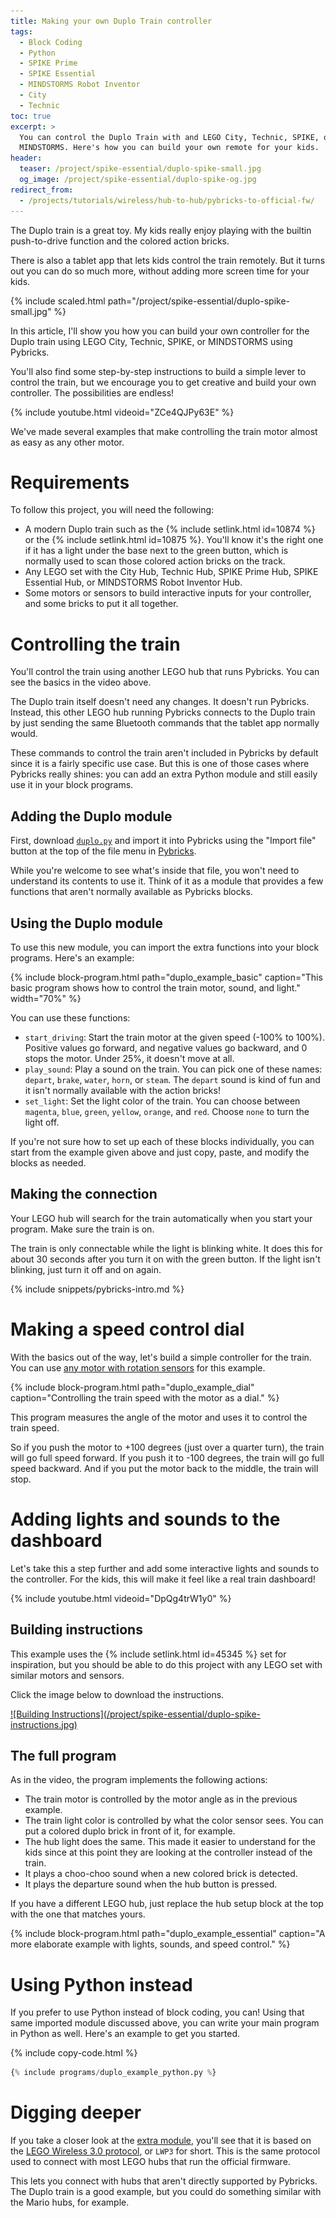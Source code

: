 ```yaml
---
title: Making your own Duplo Train controller
tags:
  - Block Coding
  - Python
  - SPIKE Prime
  - SPIKE Essential
  - MINDSTORMS Robot Inventor
  - City
  - Technic
toc: true
excerpt: >
  You can control the Duplo Train with and LEGO City, Technic, SPIKE, or
  MINDSTORMS. Here's how you can build your own remote for your kids.
header:
  teaser: /project/spike-essential/duplo-spike-small.jpg
  og_image: /project/spike-essential/duplo-spike-og.jpg
redirect_from:
  - /projects/tutorials/wireless/hub-to-hub/pybricks-to-official-fw/
---
```


The Duplo train is a great toy. My kids really enjoy playing with the builtin
push-to-drive function and the colored action bricks. 

There is also a tablet app that lets kids control the train remotely. But it
turns out you can do so much more, without adding more screen time for your
kids.

{% include scaled.html
  path="/project/spike-essential/duplo-spike-small.jpg"
%}

In this article, I'll show you how you can build your own controller for
the Duplo train using LEGO City, Technic, SPIKE, or MINDSTORMS using Pybricks.

You'll also find some step-by-step instructions to build a simple lever to
control the train, but we encourage you to get creative and build your own
controller. The possibilities are endless!

{% include youtube.html videoid="ZCe4QJPy63E" %}

We've made several examples that make controlling the train motor almost as
easy as any other motor.

# Requirements

To follow this project, you will need the following:

- A modern Duplo train such as the {% include setlink.html id=10874 %} or the {%
include setlink.html id=10875 %}. You'll know it's the right one if it has a
light under the base next to the green button, which is normally used to scan
those colored action bricks on the track.
- Any LEGO set with the City Hub, Technic Hub, SPIKE Prime Hub, SPIKE Essential
  Hub, or MINDSTORMS Robot Inventor Hub.
- Some motors or sensors to build interactive inputs for your controller, and
  some bricks to put it all together.

# Controlling the train

You'll control the train using another LEGO hub that runs Pybricks. You can
see the basics in the video above.

The Duplo train itself doesn't need any changes. It doesn't run Pybricks.
Instead, this other LEGO hub running Pybricks connects to the Duplo train by
just sending the same Bluetooth commands that the tablet app normally would.

These commands to control the train aren't included in Pybricks by default since
it is a fairly specific use case. But this is one of those cases where Pybricks
really shines: you can add an extra Python module and still easily use it in your
block programs.

## Adding the Duplo module

First, download <a href="/assets/programs/duplo.py" download>`duplo.py`</a> and
import it into Pybricks using the "Import file" button at the top of the file
menu in <a href="https://code.pybricks.com/" target="_blank">Pybricks</a>.

While you're welcome to see what's inside that file, you won't need to understand
its contents to use it. Think of it as a module that provides a few functions
that aren't normally available as Pybricks blocks.

## Using the Duplo module

To use this new module, you can import the extra functions into your block
programs. Here's an example:

{% include block-program.html
path="duplo_example_basic"
caption="This basic program shows how to control the train motor, sound, and light."
width="70%"
%}

You can use these functions:

- `start_driving`: Start the train motor at the given speed (-100% to 100%). Positive
  values go forward, and negative values go backward, and 0 stops the motor. Under
  25%, it doesn't move at all.
- `play_sound`: Play a sound on the train. You can pick one of these names:
  `depart`, `brake`, `water`, `horn`, or `steam`. The `depart` sound is kind of
  fun and it isn't normally available with the action bricks!
- `set_light`: Set the light color of the train. You can choose between
  `magenta`, `blue`, `green`, `yellow`, `orange`, and `red`. Choose `none` to
  turn the light off.

If you're not sure how to set up each of these blocks individually, you can
start from the example given above and just copy, paste, and modify the blocks
as needed.

## Making the connection

Your LEGO hub will search for the train automatically when you start your
program. Make sure the train is on.

The train is only connectable while the light is blinking white. It does this
for about 30 seconds after you turn it on with the green button. If the light
isn't blinking, just turn it off and on again.

{% include snippets/pybricks-intro.md %}

# Making a speed control dial

With the basics out of the way, let's build a simple controller for the train.
You can
use [any motor with rotation sensors](https://docs.pybricks.com/en/latest/pupdevices/motor.html)
for this example.

{% include block-program.html
path="duplo_example_dial"
caption="Controlling the train speed with the motor as a dial."
%}

This program measures the angle of the motor and uses it to control the train
speed.

So if you push the motor to +100 degrees (just over a quarter turn), the
train will go full speed forward. If you push it to -100 degrees, the train will
go full speed backward. And if you put the motor back to the middle, the train
will stop.

# Adding lights and sounds to the dashboard

Let's take this a step further and add some interactive lights and sounds to
the controller. For the kids, this will make it feel like a real train
dashboard!

{% include youtube.html videoid="DpQg4trW1y0" %}

## Building instructions

This example uses the {% include setlink.html id=45345 %} set for inspiration,
but you should be able to do this project with any LEGO set with similar motors
and sensors.

Click the image below to download the instructions.

<a href="/project/spike-essential/train-controller-instructions.pdf" download>
![Building Instructions](/project/spike-essential/duplo-spike-instructions.jpg)
</a>


## The full program

As in the video, the program implements the following actions:

- The train motor is controlled by the motor angle as in the previous example.
- The train light color is controlled by what the color sensor sees. You can
  put a colored duplo brick in front of it, for example.
- The hub light does the same. This made it easier to understand for the kids
  since at this point they are looking at the controller instead of the train.
- It plays a choo-choo sound when a new colored brick is detected.
- It plays the departure sound when the hub button is pressed.

If you have a different LEGO hub, just replace the hub setup block at the top
with the one that matches yours.

{% include block-program.html
path="duplo_example_essential"
caption="A more elaborate example with lights, sounds, and speed control."
%}

# Using Python instead

If you prefer to use Python instead of block coding, you can! Using that same
imported module discussed above, you can write your main program in Python as
well. Here's an example to get you started.

{% include copy-code.html %}
```python
{% include programs/duplo_example_python.py %}
```

# Digging deeper

If you take a closer look at the [extra module](#adding-the-duplo-module),
you'll see that it is based on
the [LEGO Wireless 3.0 protocol](https://lego.github.io/lego-ble-wireless-protocol-docs/),
or `LWP3` for short. This is the same protocol used to connect with most LEGO hubs that run
the official firmware.

This lets you connect with hubs that aren't directly
supported by Pybricks. The Duplo train is a good example, but you could do
something similar with the Mario hubs, for example.
